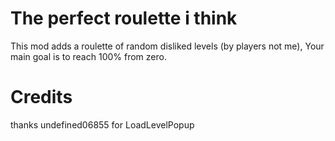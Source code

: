 # The perfect roulette i think

This mod adds a roulette of random disliked levels (by players not me),
Your main goal is to reach 100% from zero.

# Credits

thanks undefined06855 for LoadLevelPopup
